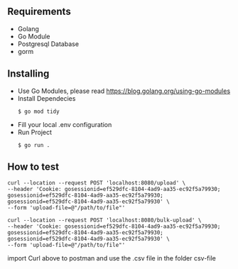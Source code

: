 ## Requirements
  - Golang 
  - Go Module
  - Postgresql Database
  - gorm

## Installing
  - Use Go Modules, please read https://blog.golang.org/using-go-modules
  - Install Dependecies
     ```console
     $ go mod tidy
     ```
  - Fill your local .env configuration
  - Run Project
     ```console
     $ go run .
     ```

## How to test
```
curl --location --request POST 'localhost:8080/upload' \
--header 'Cookie: gosessionid=ef529dfc-8104-4ad9-aa35-ec92f5a79930; gosessionid=ef529dfc-8104-4ad9-aa35-ec92f5a79930; gosessionid=ef529dfc-8104-4ad9-aa35-ec92f5a79930' \
--form 'upload-file=@"/path/to/file"'
```
```
curl --location --request POST 'localhost:8080/bulk-upload' \
--header 'Cookie: gosessionid=ef529dfc-8104-4ad9-aa35-ec92f5a79930; gosessionid=ef529dfc-8104-4ad9-aa35-ec92f5a79930; gosessionid=ef529dfc-8104-4ad9-aa35-ec92f5a79930' \
--form 'upload-file=@"/path/to/file"'
```

import Curl above to postman and use the .csv file in the folder csv-file
